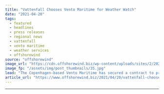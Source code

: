```yaml
---
title: "Vattenfall Chooses Vento Maritime for Weather Watch"
date: "2021-04-20"
tags: 
  - featured
  - headlines
  - press releases
  - regional news
  - vattenfall
  - vento maritime
  - weather services
  - offshorewind
source: "offshorewind"
image_url: "https://cdn.offshorewind.biz/wp-content/uploads/sites/2/2021/04/20132504/Vattenfall-Appoints-Vento-Maritime-for-Weather-Watch.jpg"
image_fp: "/assets/img/post_thumbnails/35.jpg"
lead: "The Copenhagen-based Vento Maritime has secured a contract to provide weather services for Vattenfall&#8217;s"
article_url: "https://www.offshorewind.biz/2021/04/20/vattenfall-chooses-vento-maritime-for-weather-watch/"
---
```


---
